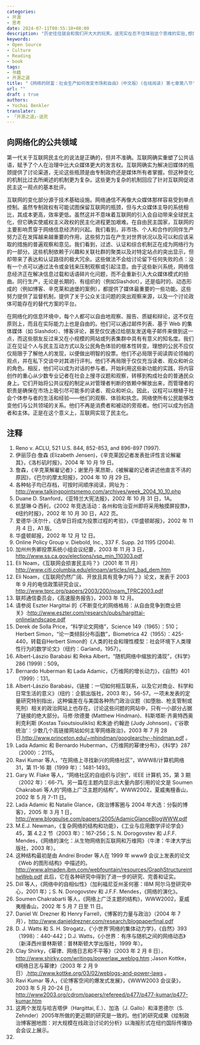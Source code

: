 ```yaml
---
categories:
- 开源
- 思考
date: 2024-07-11T08:55:10+08:00
description: "历史往往就会和我们开大大的玩笑。适兕实在忍不住体验这个思维的实验,想象虚拟的历史，于是尝试花几个月的时间翻译。Enjoy！Happy Reading～"
keywords:
- Open Source
- Culture
- Reading
- book
tags:
- 书籍
- 开源之道
title: "《网络的财富：社会生产如何改变市场和自由》（中文版）(在线阅读) 第七章第八节"
url: ""
draft : true
authors:
- Yochai Benkler
translater:
- 「开源之道」·适兕
---
```


## 向网络化的公共领域

第一代关于互联网民主化的说法是正确的，但并不准确。互联网确实重塑了公共话语，赋予了个人在治理中比大众媒体更大的发言权。互联网确实为解决旧媒体的瓶颈提供了讨论渠道，无论这些瓶颈是由专制政府还是媒体所有者掌握。但这种变化的机制比过去所阐述的机制更为复杂。这些更为复杂的机制回应了针对互联网促进民主这一观点的基本批评。

互联网的变化部分源于技术基础设施。网络通信不再像大众媒体那样容易受到单点控制。虽然专制政权有可能试图保留互联网的瓶颈，但与大众媒体主导的系统相比，其成本更高，效率更低。虽然这并不意味着互联网的引入会自动带来全球民主化，但它确实使威权主义政权的民主化进程更加艰难。在自由民主国家，互联网的主要影响贯穿于网络信息经济的兴起。我们看到，非市场、个人和合作的同伴生产努力正在发挥越来越重要的作用，这些努力旨在产生对世界状况以及可以和应该采取的措施的普遍观察和意见。我们看到，过滤、认证和综合机制正在成为网络行为的一部分。这些机制依赖于兴趣和关联社群的聚类以及对特定站点的突出显示，但却带来了表达和认证路径的极大冗余。这些做法不会给讨论留下任何失败的点：没有一个点可以通过法令或金钱来压制观察或引起注意。由于这些新兴系统，网络信息经济正在解决信息过载和话语碎片化问题，而不会重新引入大众媒体模式的扭曲。同行生产，无论是长期的、有组织的（例如Slashdot），还是临时的、动态形成的（例如博客、辛克莱和迪堡的案例），都提供了媒体最重要的一些功能。这些努力提供了监督机制，提供了关于公众关注问题的突出观察来源，以及一个讨论政体可能存在的替代方案的平台。

在网络化的信息环境中，每个人都可以自由地观察、报告、质疑和辩论，这不仅在原则上，而且在实际能力上也是自由的。他们可以通过邮件列表、基于 Web 的集体媒体（如 Slashdot）、博客评论，甚至仅仅通过给朋友发送电子邮件来做到这一点，而这些朋友反过来又在小规模的网站或列表集群中具有有意义的知名度。我们正在见证个人与民主互动方式以及公民角色体验的根本性转变。理想的公民不应仅仅局限于了解他人的发现，以便做出明智的投票。他们不必局限于阅读舆论领袖的观点，并在私下交谈中对其进行评判。他们不再局限于仅仅充当读者、观众和听众的角色。相反，他们可以成为对话的参与者。开始利用这些新功能的实践，将内容创作的重心从少数专业记者在社会上搜寻议题和观察，转移到构成社会的普通民众身上。它们开始将公共议程的制定从对管理者判断的依赖中解放出来，而管理者的职责是确保在市场上吸引尽可能多的读者、观众和听众。因此，议程可以根植于社会个体参与者的生活和经验——他们的观察、体验和执念。网络使所有公民能够改变他们与公共领域的关系。他们不再是消费者和被动的旁观者。他们可以成为创造者和主体。正是在这个意义上，互联网实现了民主化。


## 注释

1. Reno v. ACLU, 521 U.S. 844, 852-853, and 896-897 (1997).
2. 伊丽莎白·詹森 (Elizabeth Jensen)，《辛克莱因记者发表批评性言论解雇其》，《洛杉矶时报》，2004 年 10 月 19 日。
3. 詹森，《辛克莱解雇记者》；谢里丹·莱昂斯，《被解雇的记者讲述他直言不讳的原因》，《巴尔的摩太阳报》，2004 年 10 月 29 日。
4. 各种帖子均已存档，可按时间顺序阅读，网址为： http://www.talkingpointsmemo.com/archives/week_2004_10_10.php
5. Duane D. Stanford，《亚特兰大宪法报》，2002 年 10 月 31 日，1A。
6. 凯瑟琳·Q·西利，《2002 年竞选活动：各州和佐治亚州即将采用触摸屏投票》，《纽约时报》，2002 年 10 月 30 日，A22 页。
7. 爱德华·沃尔什，《选举日将成为投票过程的考验》，《华盛顿邮报》，2002 年 11 月 4 日，A1 版。
8. 华盛顿邮报，2002 年 12 月 12 日。
9. Online Policy Group v. Diebold, Inc., 337 F. Supp. 2d 1195 (2004).
10. 加州州务卿投票系统小组会议纪要，2003 年 11 月 3 日， http://www.ss.ca.gov/elections/vsp_min_110303.pdf 
11. Eli Noam，《互联网会损害民主吗？》（2001 年 11 月） http://www.citi.columbia.edu/elinoam/articles/int_bad_dem.htm 
12. Eli Noam，《互联网仍然广阔、开放且具有竞争力吗？》论文，发表于 2003 年 9 月的电信政策研究会议，http://www.tprc.org/papers/2003/200/noam_TPRC2003.pdf
13. 联邦通信委员会，《高速服务报告》，2003 年 12 月。
14. 请参阅 Eszter Hargittai 的《不断变化的网络格局：从自由竞争到商业把关》:http://www.eszter.com/research/pubs/hargittai-onlinelandscape.pdf
15. Derek de Solla Price，“科学论文网络”，Science 149（1965）：510；Herbert Simon，“论一类倾斜分布函数”，Biometrica 42（1955）：425-440，转载自Herbert Simon的《人类的社会和理性模型：社会环境下人类理性行为的数学论文》（纽约：Garland，1957）。
16. Albert-Lászio Barabási 和 Reka Albert，“随机网络中缩放的涌现”，《科学》286 (1999)：509。
17. Bernardo Huberman 和 Lada Adamic，《万维网的增长动力》，《自然》401（1999）：131。
18. Albert-Lászio Barabási，《链接：一切如何相互联系，以及它对商业、科学和日常生活的意义》（纽约：企鹅出版社，2003 年），56-57。一项未发表的定量研究特别指出，这种偏差在与美国各种热门政治议题（如堕胎、枪支管制或死刑）相关的政治网站上也存在。讨论这些问题的网站中，只有一小部分占据了链接的绝大部分。马修·欣德曼 (Matthew Hindman)、科斯塔斯·齐奥特西奥利克利斯 (Kostas Tsioutsiouliklis) 和朱迪·约翰逊 (Judy Johnson)，《‘谷歌统治’：少数几个高链接网站如何主宰网络政治》，2003 年 7 月 28 日,http://www.princeton.edu/~mhindman/googlearchy--hindman.pdf 。
19. Lada Adamic 和 Bernardo Huberman，《万维网的幂律分布》，《科学》287（2000）：2115。
20. Ravi Kumar 等人，“在网络上寻找新兴的网络社区”，WWW8/计算机网络 31，第 11-16 期（1999 年）：1481-1493。
21. Gary W. Flake 等人，“网络社区的自组织与识别”，IEEE 计算机 35，第 3 期（2002 年）：66-71。另一篇在主题内显示出大量内部引用的论文是 Soumen Chakrabati 等人的“网络上广泛主题的结构”，WWW2002，夏威夷檀香山，2002 年 5 月 7-11 日。
22. Lada Adamic 和 Natalie Glance，《政治博客圈与 2004 年大选：分裂的博客》，2005 年 3 月 1 日，http://www.blogpulse.com/papers/2005/AdamicGlanceBlogWWW.pdf
23. M.E.J. Newman，《复杂网络的结构和功能》，《工业与应用数学评论学会》45，第 4.2.2 节（2003 年）：167-256；S. N. Dorogovstev 和 J.F.F. Mendes，《网络的演化：从生物网络到互联网和万维网》（牛津：牛津大学出版社，2003 年）。
24. 这种结构最初是由 Andrei Broder 等人在 1999 年 www9 会议上发表的论文《Web 的图形结构》中描述的。http://www.almaden.ibm.com/webfountain/resources/GraphStructureintheWeb.pdf 此后，它在各种研究中得到了进一步的研究、完善和证实。
25. Dill 等人，《网络中的自相似性》（加利福尼亚州圣何塞：IBM 阿尔马登研究中心，2001 年）；S. N. Dorogovstev 和 J.F.F. Mendes，《网络的演化》。
26. Soumen Chakrabarti 等人，《网络上广泛主题的结构》，WWW2002，夏威夷檀香山，2002 年 5 月 7 日至 11 日。
27. Daniel W. Drezner 和 Henry Farrell，《博客的力量与政治》（2004 年 7 月），http://www.danieldrezner.com/research/blogpaperfinal.pdf 
28. D. J. Watts 和 S. H. Strogatz，《‘小世界’网络的集体动力学》，《自然》393（1998）：440-442；D.J. Watts，《小世界：有序与随机之间的网络动态》（新泽西州普林斯顿：普林斯顿大学出版社，1999 年）。
29. Clay Shirky，《幂律、网络日志和不平等》（2003 年 2 月 8 日），http://www.shirky.com/writings/powerlaw_weblog.htm ;Jason Kottke，《网络日志与幂律》（2003 年 2 月 9 日）,http://www.kottke.org/03/02/weblogs-and-power-laws 。
30. Ravi Kumar 等人，《论博客空间的爆发式发展》，《WWW2003 会议录》，2003 年 5 月 20-24 日，http://www2003.org/cdrom/papers/refereed/p477/p477-kumar/p477-kumar.htm 
31. 这两个发现与哈吉塔伊（Hargittai, E.）、加洛（J. Gallo）和泽恩德尔（S. Zehnder）2005年所做的更近期的研究是一致的。他们的研究成果《绘制政治博客圈地图：对大规模在线政治讨论的分析》以海报形式在纽约国际传播协会会议上展示。
32. 
